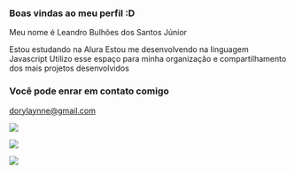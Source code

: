### Boas vindas ao meu perfil :D

Meu nome é Leandro Bulhões dos Santos Júnior

Estou estudando na Alura
Estou me desenvolvendo na linguagem Javascript
Utilizo esse espaço para minha organização e compartilhamento dos mais projetos desenvolvidos

### Você pode enrar em contato comigo 

dorylaynne@gmail.com


![](https://media.tenor.com/I_SrkMbwwLMAAAAM/kobe-bryant-mamba-mentality.gif)

![](https://media.tenor.com/nHNJe73R6VgAAAAM/kobe-bryant-kobe.gif)

![](https://media.tenor.com/7UvcIQk21UsAAAAM/jordan-dunk.gif)
